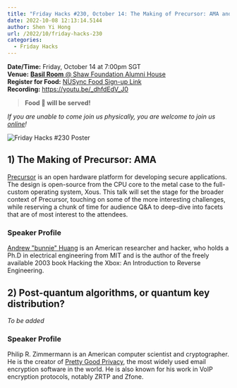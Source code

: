 ```yaml
---
title: "Friday Hacks #230, October 14: The Making of Precursor: AMA and Post-quantum algorithms, or quantum key distribution?"
date: 2022-10-08 12:13:14.5144
author: Shen Yi Hong
url: /2022/10/friday-hacks-230
categories:
  - Friday Hacks
---
```


**Date/Time:** Friday, October 14 at 7:00pm SGT<br />
**Venue:** [**Basil Room** @ Shaw Foundation Alumni House](https://goo.gl/maps/V1U2CYeW4Ct6Hu6g9)<br />
**Register for Food:** [NUSync Food Sign-up Link](https://nus.campuslabs.com/engage/submitter/form/start/562905)<br />
**Recording:** https://youtu.be/_dhfdEdV_J0

> **Food 🍕 will be served!**

_If you are unable to come join us physically, you are welcome to join us [online](https://nus-sg.zoom.us/j/83482473723?pwd=TW5nWitzRFlhOWdLaEVKYlVGMjJDdz09)!_

<img src="/img/2022/fh/230.jpg" alt="Friday Hacks #230 Poster" /><br />

## 1) The Making of Precursor: AMA

[Precursor](https://www.bunniestudios.com/blog/?p=5921) is an open hardware platform for developing secure applications. The design is open-source from the CPU core to the metal case to the full-custom operating system, Xous. This talk will set the stage for the broader context of Precursor, touching on some of the more interesting challenges, while reserving a chunk of time for audience Q&A to deep-dive into facets that are of most interest to the attendees.

### Speaker Profile

[Andrew "bunnie" Huang](https://www.bunniestudios.com/) is an American researcher and hacker, who holds a Ph.D in electrical engineering from MIT and is the author of the freely available 2003 book Hacking the Xbox: An Introduction to Reverse Engineering.

## 2) Post-quantum algorithms, or quantum key distribution?

_To be added_

### Speaker Profile

Philip R. Zimmermann is an American computer scientist and cryptographer. He is the creator of [Pretty Good Privacy](https://en.wikipedia.org/wiki/Pretty_Good_Privacy), the most widely used email encryption software in the world. He is also known for his work in VoIP encryption protocols, notably ZRTP and Zfone.
